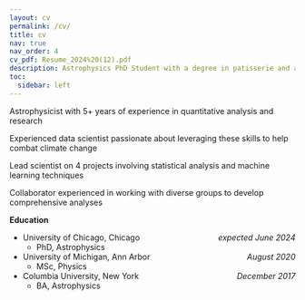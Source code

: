```yaml
---
layout: cv
permalink: /cv/
title: cv
nav: true
nav_order: 4
cv_pdf: Resume_2024%20(12).pdf
description: Astrophysics PhD Student with a degree in patisserie and a love for hiking. 
toc:
  sidebar: left
---
```


<style>
  .date { 
    float: right; 
    margin-left: 10px; /* Adjust as needed */
  }
</style>

<div>
  <p>Astrophysicist with 5+ years of experience in quantitative analysis and research</p>
  <p>Experienced data scientist passionate about leveraging these skills to help combat climate change</p>
  <p>Lead scientist on 4 projects involving statistical analysis and machine learning techniques</p>
  <p>Collaborator experienced in working with diverse groups to develop comprehensive analyses</p>
</div>

**Education**
- University of Chicago, Chicago <span class="date">_expected June 2024_</span>
  - PhD, Astrophysics
- University of Michigan, Ann Arbor <span class="date">_August 2020_</span>
  - MSc, Physics
- Columbia University, New York <span class="date">_December 2017_</span>
  - BA, Astrophysics
